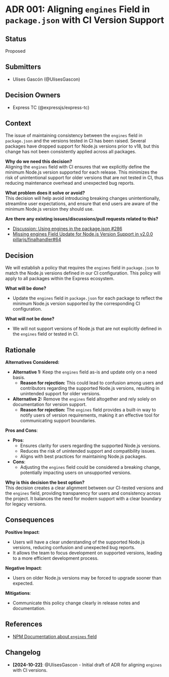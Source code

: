 # ADR 001: Aligning `engines` Field in `package.json` with CI Version Support

## Status
Proposed

## Submitters
- Ulises Gascón (@UlisesGascon)

## Decision Owners
- Express TC (@expressjs/express-tc)

## Context
The issue of maintaining consistency between the `engines` field in `package.json` and the versions tested in CI has been raised. Several packages have dropped support for Node.js versions prior to v18, but this change has not been consistently applied across all packages.

**Why do we need this decision?**  
Aligning the `engines` field with CI ensures that we explicitly define the minimum Node.js version supported for each release. This minimizes the risk of unintentional support for older versions that are not tested in CI, thus reducing maintenance overhead and unexpected bug reports.

**What problem does it solve or avoid?**  
This decision will help avoid introducing breaking changes unintentionally, streamline user expectations, and ensure that end users are aware of the minimum Node.js version they should use.

**Are there any existing issues/discussions/pull requests related to this?**  
- [Discussion: Using engines in the package.json #286](https://github.com/expressjs/discussions/issues/286)
- [Missing engines Field Update for Node.js Version Support in v2.0.0 pillarjs/finalhandler#64](https://github.com/pillarjs/finalhandler/issues/64)

## Decision
We will establish a policy that requires the `engines` field in `package.json` to match the Node.js versions defined in our CI configuration. This policy will apply to all packages within the Express ecosystem.

**What will be done?**  
- Update the `engines` field in `package.json` for each package to reflect the minimum Node.js version supported by the corresponding CI configuration.

**What will not be done?**  
- We will not support versions of Node.js that are not explicitly defined in the `engines` field or tested in CI.

## Rationale

**Alternatives Considered:**
- **Alternative 1:** Keep the `engines` field as-is and update only on a need basis.  
  - **Reason for rejection:** This could lead to confusion among users and contributors regarding the supported Node.js versions, resulting in unintended support for older versions.
- **Alternative 2:** Remove the `engines` field altogether and rely solely on documentation for version support.  
  - **Reason for rejection:** The `engines` field provides a built-in way to notify users of version requirements, making it an effective tool for communicating support boundaries.

**Pros and Cons**:
- **Pros**:  
  - Ensures clarity for users regarding the supported Node.js versions.
  - Reduces the risk of unintended support and compatibility issues.
  - Aligns with best practices for maintaining Node.js packages.
- **Cons**:  
  - Adjusting the `engines` field could be considered a breaking change, potentially impacting users on unsupported versions.

**Why is this decision the best option?**  
This decision creates a clear alignment between our CI-tested versions and the `engines` field, providing transparency for users and consistency across the project. It balances the need for modern support with a clear boundary for legacy versions.

## Consequences

**Positive Impact**:  
- Users will have a clear understanding of the supported Node.js versions, reducing confusion and unexpected bug reports.
- It allows the team to focus development on supported versions, leading to a more efficient development process.

**Negative Impact**:  
- Users on older Node.js versions may be forced to upgrade sooner than expected.

**Mitigations**:  
- Communicate this policy change clearly in release notes and documentation.

## References
- [NPM Documentation about `engines` field](https://docs.npmjs.com/cli/v10/configuring-npm/package-json#engines)

## Changelog
- **[2024-10-22]**: @UlisesGascon - Initial draft of ADR for aligning `engines` with CI versions.
